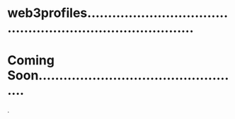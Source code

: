 # web3profiles...............................................................................
# Coming Soon..................................................
.
